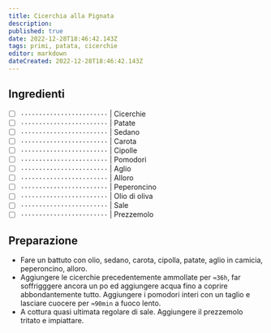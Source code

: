 ```yaml
---
title: Cicerchia alla Pignata
description: 
published: true
date: 2022-12-28T18:46:42.143Z
tags: primi, patata, cicerchie
editor: markdown
dateCreated: 2022-12-28T18:46:42.143Z
---
```


## Ingredienti

* [ ] `························` | Cicerchie
* [ ] `························` | Patate
* [ ] `························` | Sedano
* [ ] `························` | Carota
* [ ] `························` | Cipolle
* [ ] `························` | Pomodori
* [ ] `························` | Aglio
* [ ] `························` | Alloro
* [ ] `························` | Peperoncino
* [ ] `························` | Olio di oliva
* [ ] `························` | Sale
* [ ] `························` | Prezzemolo

## Preparazione

* Fare un battuto con olio, sedano, carota, cipolla, patate, aglio in camicia, peperoncino, alloro.
* Aggiungere le cicerchie precedentemente ammollate per `≈36h`, far soffrigggere ancora un po ed aggiungere acqua fino a coprire abbondantemente tutto. Aggiungere i pomodori interi con un taglio e lasciare cuocere per `≈90min` a fuoco lento.
* A cottura quasi ultimata regolare di sale. Aggiungere il prezzemolo tritato e impiattare.